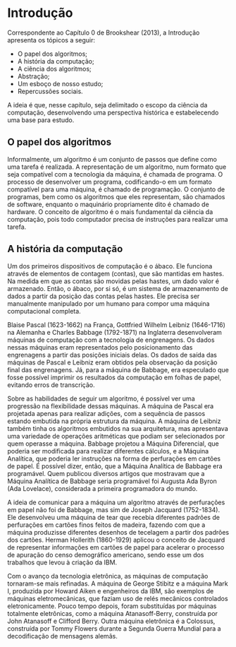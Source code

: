 # Introdução

Correspondente ao Capítulo 0 de Brookshear (2013), a Introdução apresenta os tópicos a seguir:
- O papel dos algoritmos;
- A história da computação;
- A ciência dos algoritmos;
- Abstração;
- Um esboço de nosso estudo;
- Repercussões sociais.

A ideia é que, nesse capítulo, seja delimitado o escopo da ciência da computação, desenvolvendo uma perspectiva histórica e estabelecendo uma base para estudo.

## O papel dos algoritmos

Informalmente, um algoritmo é um conjunto de passos que define como uma tarefa é realizada. A representação de um algoritmo, num formato que seja compatível com a tecnologia da máquina, é chamada de programa. O processo de desenvolver um programa, codificando-o em um formato compatível para uma máquina, é chamado de programação. O conjunto de programas, bem como os algoritmos que eles representam, são chamados de software, enquanto o maquinário propriamente dito é chamado de hardware. O conceito de algoritmo é o mais fundamental da ciência da computação, pois todo computador precisa de instruções para realizar uma tarefa.

## A história da computação

Um dos primeiros dispositivos de computação é o ábaco. Ele funciona através de elementos de contagem (contas), que são mantidas em hastes. Na medida em que as contas são movidas pelas hastes, um dado valor é armazenado. Então, o ábaco, por si só, é um sistema de armazenamento de dados a partir da posição das contas pelas hastes. Ele precisa ser manualmente manipulado por um humano para compor uma máquina computacional completa.

Blaise Pascal (1623-1662) na França, Gottfried Wilhelm Leibniz (1646-1716) na Alemanha e Charles Babbage (1792-1871) na Inglaterra desenvolveram máquinas de computação com a tecnologia de engrenagens. Os dados nessas máquinas eram representados pelo posicionamento das engrenagens a partir das posições iniciais delas. Os dados de saída das máquinas de Pascal e Leibniz eram obtidos pela observação da posição final das engrenagens. Já, para a máquina de Babbage, era especulado que fosse possível imprimir os resultados da computação em folhas de papel, evitando erros de transcrição.

Sobre as habilidades de seguir um algoritmo, é possível ver uma progressão na flexibilidade dessas máquinas. A máquina de Pascal era projetada apenas para realizar adições, com a sequência de passos estando embutida na própria estrutura da máquina. A máquina de Leibniz também tinha os algoritmos embutidos na sua arquitetura, mas apresentava uma variedade de operações aritméticas que podiam ser selecionados por quem operasse a máquina. Babbage projetou a Máquina Diferencial, que poderia ser modificada para realizar diferentes cálculos, e a Máquina Analítica, que poderia ler instruções na forma de perfurações em cartões de papel. É possível dizer, então, que a Máquina Analítica de Babbage era programável. Quem publicou diversos artigos que mostravam que a Máquina Analítica de Babbage seria programável foi Augusta Ada Byron (Ada Lovelace), considerada a primeira programadora do mundo.

A ideia de comunicar para a máquina um algoritmo através de perfurações em papel não foi de Babbage, mas sim de Joseph Jacquard (1752-1834). Ele desenvolveu uma máquina de tear que recebia diferentes padrões de perfurações em cartões finos feitos de madeira, fazendo com que a máquina produzisse diferentes desenhos de tecelagem a partir dos padrões dos cartões. Herman Hollerith (1860-1929) aplicou o conceito de Jacquard de representar informações em cartões de papel para acelerar o processo de apuração do censo demográfico americano, sendo esse um dos trabalhos que levou à criação da IBM.

Com o avanço da tecnologia eletrônica, as máquinas de computação tornaram-se mais refinadas. A máquina de George Stibitz e a máquina Mark I, produzida por Howard Aiken e engenheiros da IBM, são exemplos de máquinas eletromecânicas, que faziam uso de relés mecânicos controlados eletronicamente. Pouco tempo depois, foram substituídas por máquinas totalmente eletrônicas, como a máquina Atanasoff-Berry, construída por John Atanasoff e Clifford Berry. Outra máquina eletrônica é a Colossus, construída por Tommy Flowers durante a Segunda Guerra Mundial para a decodificação de mensagens alemãs.
